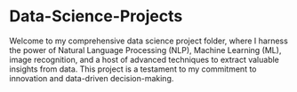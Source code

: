 # Data-Science-Projects
Welcome to my comprehensive data science project folder, where I harness the power of Natural Language Processing (NLP), Machine Learning (ML), image recognition, and a host of advanced techniques to extract valuable insights from data. This project is a testament to my commitment to innovation and data-driven decision-making.
